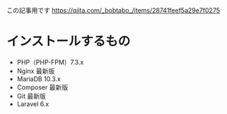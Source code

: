 この記事用です
https://qiita.com/_bobtabo_/items/28741feef5a29e7f0275

# インストールするもの
* PHP（PHP-FPM）7.3.x
* Nginx 最新版
* MariaDB 10.3.x
* Composer 最新版
* Git 最新版
* Laravel 6.x
